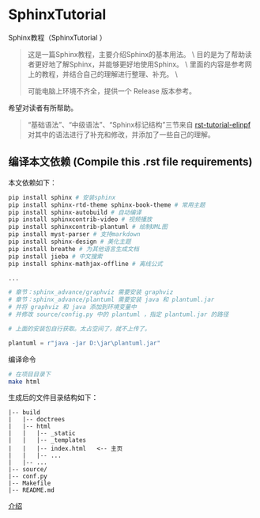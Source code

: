 # SphinxTutorial

Sphinx教程（SphinxTutorial ）

> 这是一篇Sphinx教程，主要介绍Sphinx的基本用法。 \\
> 目的是为了帮助读者更好地了解Sphinx，并能够更好地使用Sphinx。 \\
> 里面的内容是参考网上的教程，并结合自己的理解进行整理、补充。 \\
>
> 可能电脑上环境不齐全，提供一个 Release 版本参考。

希望对读者有所帮助。

> “基础语法”、“中级语法”、“Sphinx标记结构”三节来自 [rst-tutorial-elinpf](https://rst-tutorial-elinpf.readthedocs.io/en/latest/)
> 对其中的语法进行了补充和修改，并添加了一些自己的理解。


## 编译本文依赖 (Compile this .rst file requirements)

本文依赖如下：

```bash
pip install sphinx # 安装sphinx
pip install sphinx-rtd-theme sphinx-book-theme # 常用主题
pip install sphinx-autobuild # 自动编译
pip install sphinxcontrib-video # 视频播放
pip install sphinxcontrib-plantuml # 绘制UML图
pip install myst-parser # 支持markdown
pip install sphinx-design # 美化主题
pip install breathe # 为其他语言生成文档
pip install jieba # 中文搜索
pip install sphinx-mathjax-offline # 离线公式

...
```

```python
# 章节：sphinx_advance/graphviz 需要安装 graphviz
# 章节：sphinx_advance/plantuml 需要安装 java 和 plantuml.jar
# 并将 graphviz 和 java 添加到环境变量中
# 并修改 source/config.py 中的 plantuml ，指定 plantuml.jar 的路径

# 上面的安装包自行获取。太占空间了，就不上传了。

plantuml = r"java -jar D:\jar\plantuml.jar"
```

编译命令

```bash
# 在项目目录下
make html
```

生成后的文件目录结构如下：

```text
|-- build
|   |-- doctrees
|   |-- html
|   |   |-- _static
|   |   |-- _templates
|   |   |-- index.html   <-- 主页
|   |   |-- ...
|   |-- ...
|-- source/
|-- conf.py
|-- Makefile
|-- README.md

```


[介绍](./doc/introduce.md)
